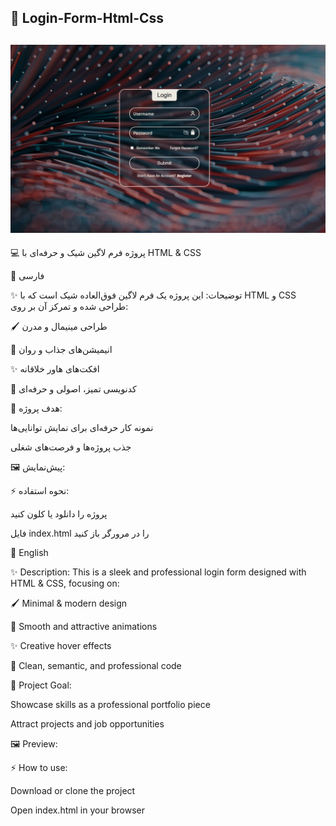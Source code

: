🚀 Login-Form-Html-Css
---
![Preview](Preview.png)
---

💻 پروژه فرم لاگین شیک و حرفه‌ای با HTML & CSS

🔹 فارسی

✨ توضیحات:
این پروژه یک فرم لاگین فوق‌العاده شیک است که با HTML و CSS طراحی شده و تمرکز آن بر روی:

🖌️ طراحی مینیمال و مدرن

🎨 انیمیشن‌های جذاب و روان

✨ افکت‌های هاور خلاقانه

🧹 کدنویسی تمیز، اصولی و حرفه‌ای

🎯 هدف پروژه:

نمونه کار حرفه‌ای برای نمایش توانایی‌ها

جذب پروژه‌ها و فرصت‌های شغلی

🖼️ پیش‌نمایش:


⚡ نحوه استفاده:

پروژه را دانلود یا کلون کنید

فایل index.html را در مرورگر باز کنید

🔹 English

✨ Description:
This is a sleek and professional login form designed with HTML & CSS, focusing on:

🖌️ Minimal & modern design

🎨 Smooth and attractive animations

✨ Creative hover effects

🧹 Clean, semantic, and professional code

🎯 Project Goal:

Showcase skills as a professional portfolio piece

Attract projects and job opportunities

🖼️ Preview:


⚡ How to use:

Download or clone the project

Open index.html in your browser
